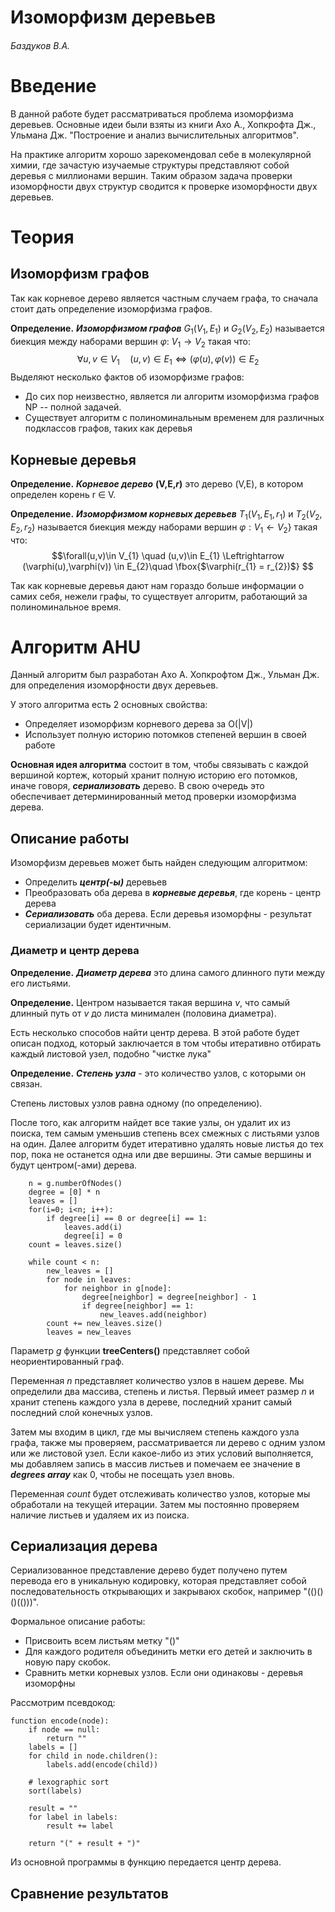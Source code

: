 # Изоморфизм деревьев
###### Баздуков В.А.



# Введение
В данной работе будет рассматриваться проблема изоморфизма деревьев. Основные идеи были взяты из книги Ахо А., Хопкрофта Дж., Ульмана Дж. "Построение и анализ вычислительных алгоритмов".

На практике алгоритм хорошо зарекомендовал себе в молекулярной химии, где зачастую изучаемые структуры представляют собой деревья с миллионами вершин. Таким образом задача проверки изоморфности двух структур сводится к проверке изоморфности двух деревьев.

# Теория
## Изоморфизм графов
Так как корневое дерево является частным случаем графа, то сначала стоит дать определение изоморфизма графов.

**Определение.** ***Изоморфизмом графов*** $G_{1}(V_{1},E_{1})$ и $G_{2}(V_{2},E_{2})$ называется биекция между наборами вершин $\varphi$: $V_{1} \rightarrow V_{2}$ такая что: 
$$\forall u,v \in V_{1} \quad (u,v) \in E_{1} \Leftrightarrow (\varphi(u), \varphi(v)) \in E_{2}$$ 
Выделяют несколько фактов об изоморфизме графов:
* До сих пор неизвестно, является ли алгоритм изоморфизма графов NP -- полной задачей.
* Существует алгоритм с полиноминальным временем для различных подклассов графов, таких как деревья

## Корневые деревья

**Определение.** ***Корневое дерево*** **(V,E,***r***)** это дерево (V,E), в котором определен корень r $\in$ V.

**Определение.** ***Изоморфизмом корневых деревьев*** $T_{1}(V_{1},E_{1},r_{1})$ и $T_{2}(V_{2},E_{2},r_{2})$ называется биекция между наборами вершин $\varphi: V_{1} \leftarrow V_{2}$} такая что:
$$\forall(u,v)\in V_{1} \quad (u,v)\in E_{1} \Leftrightarrow (\varphi(u),\varphi(v)) \in E_{2}\quad \fbox{$\varphi(r_{1} = r_{2})$} $$

Так как корневые деревья дают нам гораздо больше информации о самих себя, нежели графы, то существует алгоритм, работающий за полиноминальное время.

# Алгоритм AHU

Данный алгоритм был разработан Ахо А. Хопкрофтом Дж., Ульман Дж. для определения изоморфности двух деревьев. 
	
У этого алгоритма есть 2 основных свойства:
* Определяет изоморфизм корневого дерева за O(|V|)
* Использует полную историю потомков степеней вершин в своей работе

**Основная идея алгоритма** состоит в том, чтобы связывать с каждой вершиной кортеж, который хранит полную историю его потомков, иначе говоря, ***сериализовать*** дерево. В свою очередь это обеспечивает детерминированный метод проверки изоморфизма дерева.

## Описание работы
Изоморфизм деревьев может быть найден следующим алгоритмом:
* Определить ***центр(-ы)*** деревьев
* Преобразовать оба дерева в ***корневые деревья***, где корень - центр дерева
* ***Сериализовать*** оба дерева. Если деревья изоморфны - результат сериализации будет идентичным.

### Диаметр и центр дерева

**Определение.** ***Диаметр дерева*** это длина самого длинного пути между его листьями.

**Определение.** Центром называется такая вершина $v$, что самый длинный путь от $v$ до листа минимален (половина диаметра).

Есть несколько способов найти центр дерева. В этой работе будет описан подход, который заключается в том чтобы итеративно отбирать каждый листовой узел, подобно "чистке лука"

**Определение.** ***Степень узла*** - это количество узлов, с которыми он связан.

Степень листовых узлов равна одному (по определению). 

После того, как алгоритм найдет все такие узлы, он удалит их из поиска, тем самым уменьшив степень всех смежных с листьями узлов на один. Далее алгоритм будет итеративно удалять новые листья до тех пор, пока не останется одна или две вершины. Эти самые вершины и будут центром(-ами) дерева.

```function treeCenters(g):
    n = g.numberOfNodes()
    degree = [0] * n
    leaves = []
    for(i=0; i<n; i++):
        if degree[i] == 0 or degree[i] == 1:
            leaves.add(i)
            degree[i] = 0
    count = leaves.size()
    
    while count < n:
        new_leaves = []
        for node in leaves:
            for neighbor in g[node]:
                degree[neighbor] = degree[neighbor] - 1
                if degree[neighbor] == 1:
                    new_leaves.add(neighbor)
        count += new_leaves.size()
        leaves = new_leaves
```
Параметр $g$ функции **treeCenters()** представляет собой неориентированный граф.

 Переменная $n$ представляет количество узлов в нашем дереве. Мы определили два массива, степень и листья. Первый имеет размер $n$ и хранит степень каждого узла в дереве, последний хранит самый последний слой конечных узлов. 
 
 Затем мы входим в цикл, где мы вычисляем степень каждого узла графа, также мы проверяем, рассматривается ли дерево с одним узлом или же листовой узел. Если какое-либо из этих условий выполняется, мы добавляем запись в массив листьев и помечаем ее значение в ***degrees array*** как 0, чтобы не посещать узел вновь. 
 
 Переменная $count$ будет отслеживать количество узлов, которые мы обработали на текущей итерации. Затем мы постоянно проверяем наличие листьев и удаляем их из поиска. 

## Сериализация дерева

Сериализованное представление дерево будет получено путем перевода его в уникальную кодировку, которая представляет собой последовательность открывающих и закрываюх скобок, например "(()()()(()))".  

Формальное описание работы:
* Присвоить всем листьям метку "()"
* Для каждого родителя объединить метки его детей и заключить в новую пару скобок.
* Сравнить метки корневых узлов. Если они одинаковы - деревья изоморфны

Рассмотрим псевдокод:
```
function encode(node):
    if node == null:
        return ""
    labels = []
    for child in node.children():
        labels.add(encode(child))
    
    # lexographic sort
    sort(labels)

    result = ""
    for label in labels:
        result += label
    
    return "(" + result + ")"
```
Из основной программы в функцию передается центр дерева. 

## Сравнение результатов



